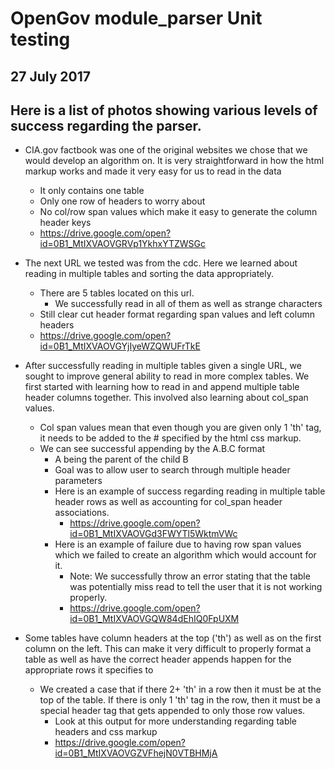 # OpenGov module_parser Unit testing
## 27 July 2017

## Here is a list of photos showing various levels of success regarding the parser.

* CIA.gov factbook was one of the original websites we chose that we would develop an algorithm on. It is very straightforward in how the html markup works and made it very easy for us to read in the data
  * It only contains one table
  * Only one row of headers to worry about
  * No col/row span values which make it easy to generate the column header keys
  * https://drive.google.com/open?id=0B1_MtIXVAOVGRVp1YkhxYTZWSGc
  
* The next URL we tested was from the cdc. Here we learned about reading in multiple tables and sorting the data appropriately.
  * There are 5 tables located on this url. 
    * We successfully read in all of them as well as strange characters
  * Still clear cut header format regarding span values and left column headers
  * https://drive.google.com/open?id=0B1_MtIXVAOVGYjIyeWZQWUFrTkE

* After successfully reading in multiple tables given a single URL, we sought to improve general ability to read in more complex tables. We first started with learning how to read in and append multiple table header columns together. This involved also learning about col_span values.
  * Col span values mean that even though you are given only 1 'th' tag, it needs to be added to the # specified by the html css markup. 
  * We can see successful appending by the A.B.C format
    * A being the parent of the child B
    * Goal was to allow user to search through multiple header parameters
    * Here is an example of success regarding reading in multiple table header rows as well as accounting for col_span header associations. 
      * https://drive.google.com/open?id=0B1_MtIXVAOVGd3FWYTl5WktmVWc
    * Here is an example of failure due to having row span values which we failed to create an algorithm which would account for it.
      * Note: We successfully throw an error stating that the table was potentially miss read to tell the user that it is not working properly.
      * https://drive.google.com/open?id=0B1_MtIXVAOVGQW84dEhIQ0FpUXM
      
* Some tables have column headers at the top ('th') as well as on the first column on the left. This can make it very difficult to properly format a table as well as have the correct header appends happen for the appropriate rows it specifies to
  * We created a case that if there 2+ 'th' in a row then it must be at the top of the table. If there is only 1 'th' tag in the row, then it must be a special header tag that gets appended to only those row values.
    * Look at this output for more understanding regarding table headers and css markup
    * https://drive.google.com/open?id=0B1_MtIXVAOVGZVFhejN0VTBHMjA
